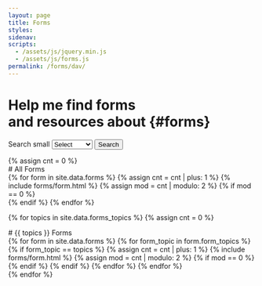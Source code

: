 ```yaml
---
layout: page
title: Forms
styles:
sidenav:
scripts:
  - /assets/js/jquery.min.js
  - /assets/js/forms.js
permalink: /forms/dav/
---
```


# Help me find forms <br>and resources about {#forms}

<!-- SEARCH FORMS -->
<section id="search-forms">
<div class="usa-grid-full">
  <div class="usa-width-one-half">
    <div role="search">
    <form class="usa-search usa-search-big">
      <label class="usa-sr-only" for="select-forms-topic">Search small</label>
        <select id="select-forms-topic" type="search" name="select-forms-topic" onchange="selectFormsTopic();">
          <option value='0'>Select</option>
          {% for topics in site.data.forms_topics %}
          <option value='{{ forloop.index }}'>{{ topics }}</option>
          <!-- <option value='{{ topics }}'>{{ topics }}</option> -->
          {% endfor %}
        </select>
      <button type="submit" onClick="return false;">
        <span class="usa-sr-only">Search</span>
      </button>
    </form>
    </div>
  </div>
  <div class="usa-width-one-half"></div>
</div>
</section> <!-- // end #search-forms -->

<section id="popular-forms" markdown="1">
{% assign cnt = 0 %}
<div id="select-forms-0" class="select-forms-div" markdown="1">
# All Forms
<div class="usa-grid-full">
{% for form in site.data.forms %}
  {% assign cnt = cnt | plus: 1 %}
  {% include forms/form.html %}
  {% assign mod = cnt | modulo: 2 %}
{% if mod == 0 %}
</div>
<div class="usa-grid-full">  
{% endif %}
{% endfor %}
</div>
</div>

{% for topics in site.data.forms_topics %}
{% assign cnt = 0 %}
<div id="select-forms-{{forloop.index}}"  class="select-forms-div hide" markdown="1">
# {{ topics }} Forms
<div class="usa-grid-full">
{% for form in site.data.forms %}
{% for form_topic in form.form_topics %}
{% if form_topic == topics %}
  {% assign cnt = cnt | plus: 1 %}
  {% include forms/form.html %}
  {% assign mod = cnt | modulo: 2 %}
{% if mod == 0 %}
</div>
<div class="usa-grid-full">  
{% endif %}
{% endif %}
{% endfor %}
{% endfor %}
</div>
</div>
{% endfor %}
</section>
